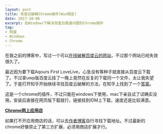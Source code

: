 ```yaml
---
layout: post
title: 百度云破解Chrome插件(Win限定)
date: 2017-10-06
excerpt: 在Windows下解决百度云限速问题的Chrome插件
tag: 
- 网盘
- Windows
- Chrome
---
```


在我之前的博客中，写过一个可以[在线破解百度云的网站](http://windfire007.com/Baiduyun/)，不过那个网站已经失效很久了。

最近因为要下载Aqours First LoveLive，心急没有等种子就直接从百度云下载了。不过拿uwp版百度云挂了一晚上竟然在反复的下载同一个文件，太让我失望了。于是打开知乎开始继续寻找百度云破解的方法，在知乎上找到了一个[答案](https://www.zhihu.com/question/28333225/answer/139469678)。

这是一个chrome的插件，不过只能在windows下使用，mac下亲自试了试确实没用。安装后直接在网页版下载就行，链接挂到IDM上下载，速度还是比较满意。

[**Chrome网上应用店**](https://chrome.google.com/webstore/detail/jnodfjpjimimdaikplcmpoknojongked)

如果打不开应用商店的话，可以去[作者博客](http://www.jarjar.cn/one-line-js-crack-baidu-yun/)自行寻找下载地址。不过最新的chrome好像禁止了第三方扩展，必须用商店扩展才行。